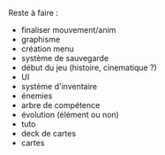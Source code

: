 Reste à faire :
  - finaliser mouvement/anim
  - graphisme
  - création menu
  - système de sauvegarde 
  - début du jeu (histoire, cinematique ?)
  - UI
  - système d'inventaire
  - énemies
  - arbre de compétence
  - évolution (élément ou non)
  - tuto
  - deck de cartes
  - cartes